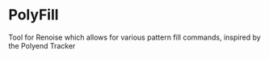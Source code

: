 # PolyFill
Tool for Renoise which allows for various pattern fill commands, inspired by the Polyend Tracker
